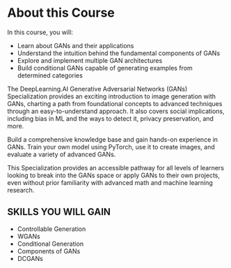 # About this Course

In this course, you will:

* Learn about GANs and their applications
* Understand the intuition behind the fundamental components of GANs
* Explore and implement multiple GAN architectures
* Build conditional GANs capable of generating examples from determined categories

The DeepLearning.AI Generative Adversarial Networks (GANs) Specialization provides an exciting introduction to image generation with GANs, charting a path from foundational concepts to advanced techniques through an easy-to-understand approach. It also covers social implications, including bias in ML and the ways to detect it, privacy preservation, and more.

Build a comprehensive knowledge base and gain hands-on experience in GANs. Train your own model using PyTorch, use it to create images, and evaluate a variety of advanced GANs. 

This Specialization provides an accessible pathway for all levels of learners looking to break into the GANs space or apply GANs to their own projects, even without prior familiarity with advanced math and machine learning research.

## SKILLS YOU WILL GAIN

* Controllable Generation
* WGANs
* Conditional Generation
* Components of GANs
* DCGANs